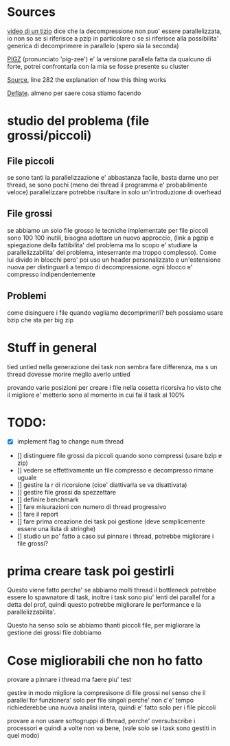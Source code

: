 # Sources
[video di un tizio](https://www.youtube.com/watch?v=8SLRMa50tmc) dice che la decompressione non puo' essere parallelizzata, io non so se si riferisce a pzip in particolare o se si riferisce alla possibilita' generica di decomprimere in parallelo (spero sia la seconda)

[PIGZ](https://zlib.net/pigz/) (pronunciato 'pig-zee') e' la versione parallela fatta da qualcuno di forte, potrei confrontarla con la mia se fosse presente su cluster

[Source](https://github.com/madler/pigz/blob/master/pigz.c), line 282 the explanation of how this thing works

[Deflate](https://zlib.net/feldspar.html). almeno per saere cosa stiamo facendo

# studio del problema (file grossi/piccoli)
## File piccoli
se sono tanti la parallelizzazione e' abbastanza facile, basta darne uno per thread, se sono pochi (meno dei thread il programma e' probabilmente veloce) parallelizzare potrebbe risultare in solo un'introduzione di overhead
## File grossi
se abbiamo un solo file grosso le tecniche implementate per file piccoli sono 100 100 inutili, bisogna adottare un nuovo approccio, (link a pgzip e spiegazione della fattibilita' del problema ma lo scopo e' studiare la parallelizzabilita' del problema, inteserrante ma troppo complesso). Come lui divido in blocchi pero' poi uso un header personalizzato e un'estensione nuova per distinguarli a tempo di decompressione. ogni blocco e' compresso indipendentemente
## Problemi
come disinguere i file quando vogliamo decomprimerli?
beh possiamo usare bzip che sta per big zip

# Stuff in general

tied untied nella generazione dei task non sembra fare differenza, ma s un thread dovesse morire meglio averlo untied

provando varie posizioni per creare i file nella cosetta ricorsiva ho visto che il migliore e' metterlo sono al momento in cui fai il task al 100%

# TODO:
- [x] implement flag to change num thread
- [] distinguere file grossi da piccoli quando sono compressi (usare bzip e zip)
- [] vedere se effettivamente un file compresso e decompresso rimane uguale
- [] gestire la r di ricorsione (cioe' diattivarla se va disattivata)
- [] gestire file grossi da spezzettare
- [] definire benchmark
- [] fare misurazioni con numero di thread progressivo
- [] fare il report
- [] fare prima creazione dei task poi gestione (deve semplicemente essere una lista di stringhe)
- [] studio un po' fatto a caso sul pinnare i thread, potrebbe migliorare i file grossi?

# prima creare task poi gestirli
Questo viene fatto perche' se abbiamo molti thread il bottleneck potrebbe essere lo spawnatore di task, inoltre i task sono piu' lenti dei parallel for a detta del prof, quindi questo potrebbe migliorare le performance e la parallelizzabilita'.

Questo ha senso solo se abbiamo thanti piccoli file, per migliorare la gestione dei grossi file dobbiamo 


# Cose migliorabili che non ho fatto

provare a pinnare i thread ma faere piu' test

gestire in modo migliore la compresisone di file grossi nel senso che il parallel for funzionera' solo per file singoli perche' non c'e' tempo
richiederebbe una nuova analisi intera, quindi e' fatto solo per i file piccoli

provare a non usare sottogruppi di thread, perche' oversubscribe i processori e quindi a volte non va bene, (vale solo se i task sono gestiti in quel modo)